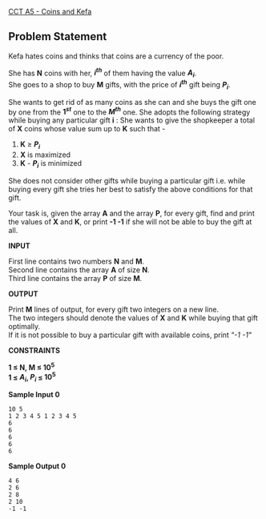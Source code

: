 [CCT A5 - Coins and Kefa](https://www.hackerrank.com/contests/may-jun-2023-ccc-lbrce-coding-practice-open/challenges/kefa-hates-coins)

**Problem Statement**
---
Kefa hates coins and thinks that coins are a currency of the poor.

She has **N** coins with her, **$i^{th}$** of them having the value **$A_i$**.<br>
She goes to a shop to buy **M** gifts, with the price of **$i^{th}$** gift being **$P_i$**.

She wants to get rid of as many coins as she can and she buys the gift one by one from the **$1^{st}$** one to the **$M^{th}$** one. She adopts the following strategy while buying any particular gift **i** : She wants to give the shopkeeper a total of **X** coins whose value sum up to **K** such that -

1. **K** ≥ **$P_i$**
2. **X** is maximized
3. **K** - **$P_i$** is minimized

She does not consider other gifts while buying a particular gift i.e. while buying every gift she tries her best to satisfy the above conditions for that gift.

Your task is, given the array **A** and the array **P**, for every gift, find and print the values of **X** and **K**, or print **-1 -1** if she will not be able to buy the gift at all.

**INPUT**

First line contains two numbers **N** and **M**.<br>
Second line contains the array **A** of size **N**.<br>
Third line contains the array **P** of size **M**.

**OUTPUT**

Print **M** lines of output, for every gift two integers on a new line.<br>
The two integers should denote the values of **X** and **K** while buying that gift optimally.<br>
If it is not possible to buy a particular gift with available coins, print *"-1 -1"*

**CONSTRAINTS**

**1 ≤ N, M ≤ $10^5$**<br>
**1 ≤ $A_i$, $P_i$ ≤ $10^5$**

**Sample Input 0**

```
10 5
1 2 3 4 5 1 2 3 4 5
6
6
6
6
6
```

**Sample Output 0**

```
4 6
2 6
2 8
2 10
-1 -1
```
